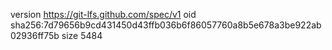 version https://git-lfs.github.com/spec/v1
oid sha256:7d79656b9cd431450d43ffb036b6f86057760a8b5e678a3be922ab02936ff75b
size 5484
